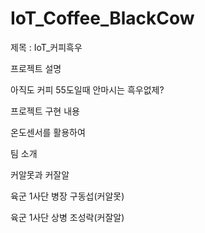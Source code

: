 # IoT_Coffee_BlackCow

제목 : IoT_커피흑우

프로젝트 설명

아직도 커피 55도일때 안마시는 흑우없제?


프로젝트 구현 내용

온도센서를 활용하여 


팀 소개

커알못과 커잘알

육군 1사단 병장 구동섭(커알못)

육군 1사단 상병 조성락(커잘알)
